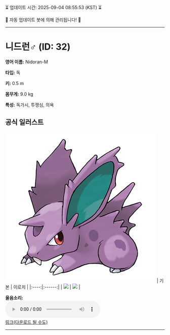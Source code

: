 
⏳ 업데이트 시간: 2025-09-04 08:55:53 (KST) ⏳

🤖 자동 업데이트 봇에 의해 관리됩니다! 🤖

---

# 니드런♂ (ID: 32)
**영어 이름:** Nidoran-M

**타입:** 독

**키:** 0.5 m

**몸무게:** 9.0 kg

**특성:** 독가시, 투쟁심, 의욕

## 공식 일러스트
![](https://raw.githubusercontent.com/PokeAPI/sprites/master/sprites/pokemon/other/official-artwork/32.png)
| 기본 | 이로치 |
|:----:|:------:|
| <img src="https://raw.githubusercontent.com/PokeAPI/sprites/master/sprites/pokemon/32.png" width="200"> | <img src="https://raw.githubusercontent.com/PokeAPI/sprites/master/sprites/pokemon/shiny/32.png" width="200"> |

**울음소리:**<br><audio controls src="https://raw.githubusercontent.com/PokeAPI/cries/main/cries/pokemon/latest/32.ogg"></audio><br> [링크(다운로드 될 수도)](https://raw.githubusercontent.com/PokeAPI/cries/main/cries/pokemon/latest/32.ogg)


---

